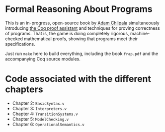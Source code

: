 # Formal Reasoning About Programs

This is an in-progress, open-source book by [Adam Chlipala](http://adam.chlipala.net/) simultaneously introducing [the Coq proof assistant](http://coq.inria.fr/) and techniques for proving correctness of programs.  That is, the game is doing completely rigorous, machine-checked mathematical proofs, showing that programs meet their specifications.

Just run `make` here to build everything, including the book `frap.pdf` and the accompanying Coq source modules.

# Code associated with the different chapters

* Chapter 2: `BasicSyntax.v`
* Chapter 3: `Interpreters.v`
* Chapter 4: `TransitionSystems.v`
* Chapter 5: `ModelChecking.v`
* Chapter 6: `OperationalSemantics.v`
